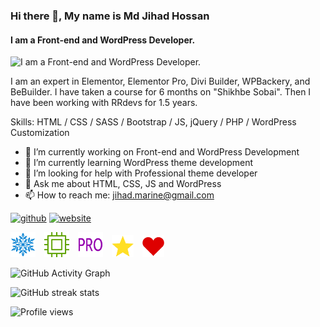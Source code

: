 ### Hi there 👋, My name is Md Jihad Hossan
#### I am a Front-end and WordPress Developer.
![I am a Front-end and WordPress Developer.](https://jihaddev.com/portfolio/wp-content/uploads/2022/08/rsz_blue_modern_company_profile.png)

I am an expert in Elementor, Elementor Pro, Divi Builder, WPBackery, and BeBuilder. I have taken a course for 6 months on "Shikhbe Sobai". Then I have been working with RRdevs for 1.5 years.

Skills: HTML / CSS / SASS / Bootstrap / JS, jQuery / PHP / WordPress Customization

- 🔭 I’m currently working on Front-end and WordPress Development 
- 🌱 I’m currently learning WordPress theme development  
- 🤔 I’m looking for help with Professional theme developer  
- 💬 Ask me about HTML, CSS, JS and WordPress 
- 📫 How to reach me: jihad.marine@gmail.com 


[<img src='https://cdn.jsdelivr.net/npm/simple-icons@3.0.1/icons/github.svg' alt='github' height='40'>](https://github.com/Jihad-hossan)  [<img src='https://cdn.jsdelivr.net/npm/simple-icons@3.0.1/icons/icloud.svg' alt='website' height='40'>](jihaddev.com/portfolio)  

<a href='https://archiveprogram.github.com/'><img src='https://raw.githubusercontent.com/acervenky/animated-github-badges/master/assets/acbadge.gif' width='40' height='40'></a> <a href='https://docs.github.com/en/developers'><img src='https://raw.githubusercontent.com/acervenky/animated-github-badges/master/assets/devbadge.gif' width='40' height='40'></a> <a href='https://github.com/pricing'><img src='https://raw.githubusercontent.com/acervenky/animated-github-badges/master/assets/pro.gif' width='40' height='40'></a> <a href='https://stars.github.com/'><img src='https://raw.githubusercontent.com/acervenky/animated-github-badges/master/assets/starbadge.gif' width='35' height='35'></a> <a href='https://docs.github.com/en/github/supporting-the-open-source-community-with-github-sponsors'><img src='https://raw.githubusercontent.com/acervenky/animated-github-badges/master/assets/sponsorbadge.gif' width='35' height='35'></a> 

![GitHub Activity Graph](https://activity-graph.herokuapp.com/graph?username=Jihad-hossan)  

![GitHub streak stats](https://github-readme-streak-stats.herokuapp.com/?user=Jihad-hossan)  

![Profile views](https://gpvc.arturio.dev/Jihad-hossan)  
